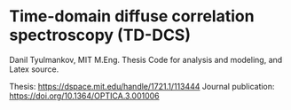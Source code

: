 # Time-domain diffuse correlation spectroscopy (TD-DCS)

Danil Tyulmankov, MIT M.Eng. Thesis
Code for analysis and modeling, and Latex source.

Thesis: https://dspace.mit.edu/handle/1721.1/113444
Journal publication: https://doi.org/10.1364/OPTICA.3.001006
